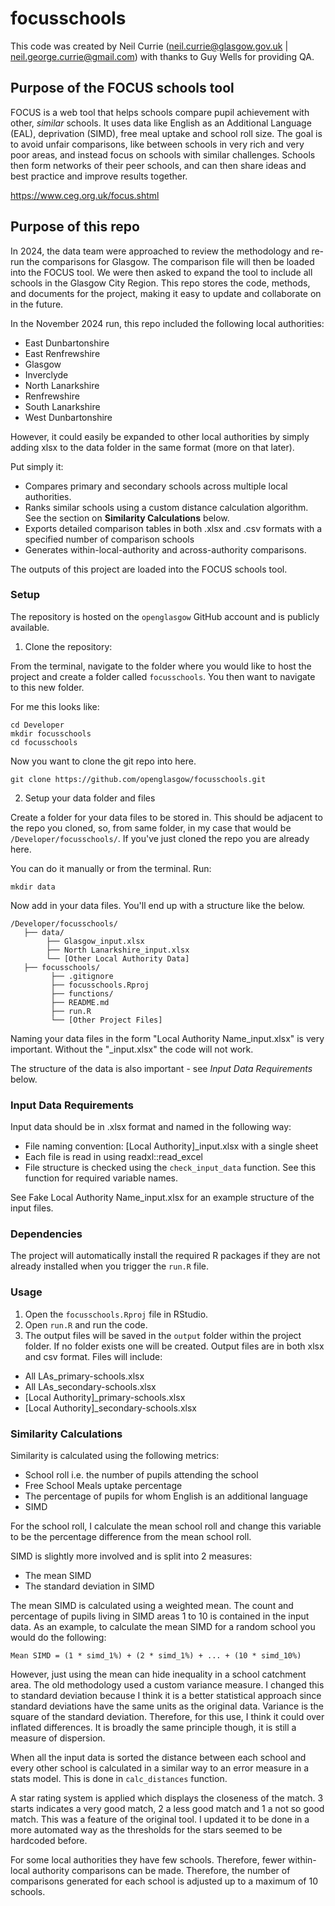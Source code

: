 # focusschools

This code was created by Neil Currie (neil.currie@glasgow.gov.uk | neil.george.currie@gmail.com) with thanks to Guy Wells for providing QA.

## Purpose of the FOCUS schools tool

FOCUS is a web tool that helps schools compare pupil achievement with other, *similar* schools. It uses data like English as an Additional Language (EAL), deprivation (SIMD), free meal uptake and school roll size. The goal is to avoid unfair comparisons, like between schools in very rich and very poor areas, and instead focus on schools with similar challenges. Schools then form networks of their peer schools, and can then share ideas and best practice and improve results together.

https://www.ceg.org.uk/focus.shtml


## Purpose of this repo

In 2024, the data team were approached to review the methodology and re-run the comparisons for Glasgow. The comparison file will then be loaded into the FOCUS tool. We were then asked to expand the tool to include all schools in the Glasgow City Region. This repo stores the code, methods, and documents for the project, making it easy to update and collaborate on in the future.

In the November 2024 run, this repo included the following local authorities: 

- East Dunbartonshire
- East Renfrewshire
- Glasgow
- Inverclyde
- North Lanarkshire
- Renfrewshire
- South Lanarkshire
- West Dunbartonshire

However, it could easily be expanded to other local authorities by simply adding xlsx to the data folder in the same format (more on that later).

Put simply it:

- Compares primary and secondary schools across multiple local authorities.
- Ranks similar schools using a custom distance calculation algorithm. See the section on **Similarity Calculations** below.
- Exports detailed comparison tables in both .xlsx and .csv formats with a specified number of comparison schools
- Generates within-local-authority and across-authority comparisons.

The outputs of this project are loaded into the FOCUS schools tool.

### Setup

The repository is hosted on the `openglasgow` GitHub account and is publicly available.

1. Clone the repository:

From the terminal, navigate to the folder where you would like to host the 
project and create a folder called `focusschools`. You then want to navigate to
this new folder. 

For me this looks like:

```
cd Developer
mkdir focusschools
cd focusschools
```

Now you want to clone the git repo into here.

```
git clone https://github.com/openglasgow/focusschools.git
```

2. Setup your data folder and files

Create a folder for your data files to be stored in. This should be adjacent to 
the repo you cloned, so, from same folder, in my case that would be 
`/Developer/focusschools/`. If you've just cloned the repo you are already here.

You can do it manually or from the terminal. Run:

```
mkdir data
```

Now add in your data files. You'll end up with a structure like the below.

```
/Developer/focusschools/
   ├── data/
        ├── Glasgow_input.xlsx
        ├── North Lanarkshire_input.xlsx
        └── [Other Local Authority Data]
   ├── focusschools/
         ├── .gitignore
         ├── focusschools.Rproj
         ├── functions/
         ├── README.md         
         ├── run.R       
         └── [Other Project Files]
```

Naming your data files in the form "Local Authority Name_input.xlsx" is very 
important. Without the "_input.xlsx" the code will not work.

The structure of the data is also important - see *Input Data Requirements* below.

### Input Data Requirements

Input data should be in .xlsx format and named in the following way:

- File naming convention: [Local Authority]_input.xlsx with a single sheet
- Each file is read in using readxl::read_excel
- File structure is checked using the `check_input_data` function. See this function for required variable names.

See Fake Local Authority Name_input.xlsx for an example structure of the input files.

### Dependencies

The project will automatically install the required R packages if they are not 
already installed when you trigger the `run.R` file.

### Usage

1. Open the `focusschools.Rproj` file in RStudio.
2. Open `run.R` and run the code.
3. The output files will be saved in the `output` folder within the project folder. If no folder exists one will be created. Output files are in both xlsx and csv format. Files will include:
- All LAs_primary-schools.xlsx
- All LAs_secondary-schools.xlsx
- [Local Authority]_primary-schools.xlsx
- [Local Authority]_secondary-schools.xlsx

### Similarity Calculations

Similarity is calculated using the following metrics:

- School roll i.e. the number of pupils attending the school
- Free School Meals uptake percentage
- The percentage of pupils for whom English is an additional language
- SIMD

For the school roll, I calculate the mean school roll and change this variable to be the percentage difference from the mean school roll.

SIMD is slightly more involved and is split into 2 measures:

- The mean SIMD
- The standard deviation in SIMD

The mean SIMD is calculated using a weighted mean. The count and percentage of pupils living in SIMD areas 1 to 10 is contained in the input data. As an example, to calculate the mean SIMD for a random school you would do the following:

```
Mean SIMD = (1 * simd_1%) + (2 * simd_1%) + ... + (10 * simd_10%)
```

However, just using the mean can hide inequality in a school catchment area. The old methodology used a custom variance measure. I changed this to standard deviation because I think it is a better statistical approach since standard deviations have the same units as the original data. Variance is the square of the standard deviation. Therefore, for this use, I think it could over inflated differences. It is broadly the same principle though, it is still a measure of dispersion.

When all the input data is sorted the distance between each school and every other school is calculated in a similar way to an error measure in a stats model. This is done in `calc_distances` function. 

A star rating system is applied which displays the closeness of the match. 3 starts indicates a very good match, 2 a less good match and 1 a not so good match. This was a feature of the original tool. I updated it to be done in a more automated way as the thresholds for the stars seemed to be hardcoded before.

For some local authorities they have few schools. Therefore, fewer within-local authority comparisons can be made. Therefore, the number of comparisons generated for each school is adjusted up to a maximum of 10 schools.
